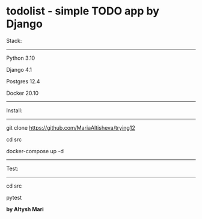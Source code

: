 # todolist - simple TODO app by Django
Stack:
____
Python 3.10

Django 4.1

Postgres 12.4

Docker 20.10
____
Install:
____
git clone https://github.com/MariaAltisheva/trying12

cd src

docker-compose up -d
____
Test:
____
cd src

pytest


**by Altysh Mari**
